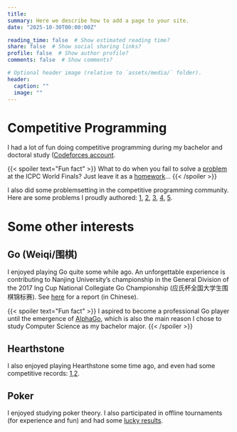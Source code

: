 ```yaml
---
title: 
summary: Here we describe how to add a page to your site.
date: "2025-10-30T00:00:00Z"

reading_time: false  # Show estimated reading time?
share: false  # Show social sharing links?
profile: false  # Show author profile?
comments: false  # Show comments?

# Optional header image (relative to `assets/media/` folder).
header:
  caption: ""
  image: ""
---
```

# Competitive Programming
I had a lot of fun doing competitive programming during my bachelor and doctoral study ([Codeforces account](https://codeforces.com/profile/Roundgod). 

{{< spoiler text="Fun fact" >}}
What to do when you fail to solve a [problem](../uploads/WFB.pdf) at the ICPC World Finals? Just leave it as a [homework](https://tcs.nju.edu.cn/wiki/index.php?title=%E7%BB%84%E5%90%88%E6%95%B0%E5%AD%A6_(Spring_2024)/Problem_Set_4)...
{{< /spoiler >}}

I also did some problemsetting in the competitive programming community. Here are some problems I proudly authored: [1](https://codeforces.com/gym/104065/problem/H), [2](https://codeforces.com/gym/104065/problem/K), [3](https://codeforces.com/gym/105632/problem/H), [4](https://ac.nowcoder.com/acm/contest/57358/I), [5](https://ac.nowcoder.com/acm/contest/81598/K).

# Some other interests

## Go (Weiqi/围棋)

I enjoyed playing Go quite some while ago. An unforgettable experience is contributing to Nanjing University’s championship in the General Division of the 2017 Ing Cup National Collegiate Go Championship (应氏杯全国大学生围棋锦标赛). See [here](https://www.sohu.com/a/165237506_806199) for a report (in Chinese).

{{< spoiler text="Fun fact" >}}
I aspired to become a professional Go player until the emergence of [AlphaGo](https://en.wikipedia.org/wiki/AlphaGo), which is also the main reason I chose to study Computer Science as my bachelor major.
{{< /spoiler >}}

## Hearthstone

I also enjoyed playing Hearthstone some time ago, and even had some competitive records: [1](https://www.hsguru.com/battlefy/tournament/6107b8dba3f8bf704c2fbb09/player/wcysai%231121?stage_id=6128feafc136af119984a05e),[2](https://www.hsguru.com/battlefy/tournament/60b75695c2e3fd31243ff2c3/player/wcysai%231378?stage_id=60cd2691890a1249589579e9). 

## Poker

I enjoyed studying poker theory. I also participated in offline tournaments (for experience and fun) and had some [lucky results](https://www.theasianpokertour.com/series/apt-jeju-south-korea-2025/events/8a316e6d-fe68-4c5a-8e4b-80625702cd86).